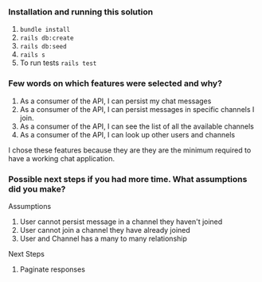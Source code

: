 ### Installation and running this solution

1. `bundle install`
2. `rails db:create`
3. `rails db:seed`
4. `rails s`
5. To run tests `rails test`


### Few words on which features were selected and why?

1. As a consumer of the API, I can persist my chat messages
2. As a consumer of the API, I can persist messages in specific channels I join.
3. As a consumer of the API, I can see the list of all the available channels
4. As a consumer of the API, I can look up other users and channels

I chose these features because they are they are the minimum required to have a working chat application.

### Possible next steps if you had more time. What assumptions did you make?

Assumptions
1. User cannot persist message in a channel they haven't joined
2. User cannot join a channel they have already joined
3. User and Channel has a many to many relationship

Next Steps
1. Paginate responses
